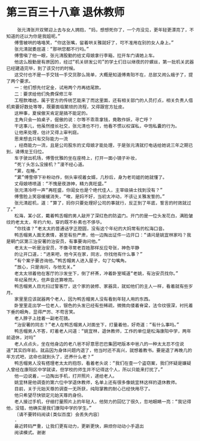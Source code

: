 # 第三百三十八章 退休教师
        张元清张开双臂迎上去与女人拥抱，“妈，想想死你了，一个月没见，更年轻更漂亮了，不知道的还以为你是我姐呢。”
       傅雪被哄的咯咯笑，“你这张嘴，留着哄关雅就好了，可不准用在别的女人身上。”
       张元清就委屈道：“那哄您都不行吗。”
       傅雪嗔了他一眼，张元清股勤的给丈母娘拿行李箱，拉开车门请她上车。
       他这么殷勤是有原因的，经过“机关研发公司”的学土们日以继夜的拧螺丝，第一批机关武器已经建造完毕，到了该交付的时候。
       这交付也不是一手交钱一手交货那么简单，大概是知道傅青阳不在，总部又闹么蛾子了，提了两个要求。
       一：他们想先付定金，试用两个月再结尾款。
       二：要求给他们免费保修三年
       工程款难结，属于官方的传统艺能来了而这里面，还有相关部门的人员打点，相关负责人借机索要好数处等等，既要面临繁琐的流程，又得跟官方扯皮。
       这种事，夏侯傲天肯定是搞不能定的。
       主角只会一拍桌子，倔傲的说：尔等不乖乖拿钱，竟敢作妖，寻亡呼？
       干这事儿，他虽然擅长社交，张元清也不行，他看不惯以权谋私，中饱私囊的行为。
       让他来处理，估计又得上审判庭。
       思来想去只有交际能力一流
       ，经商能力一流，且是公司股东的丈母娘才能处理，于是张元清就打电话给她说三年之期已到，请傅龙王归位。
       车子驶出机场，傅雪优雅的坐在座椅上，打开一面小镜子补妆，
       “死丫头怎么没接机？”漫不经心道。
       “累，在睡。”
       “累”傅雪停下补粉动作，侧头审视着女婿，几秒后，身为老司姬的她就懂了。
       丈母娘啧喷道：“不愧是夜游神，精力真旺盛。”
       张元清冷哼一声“再旺盛，你闺女也是个绝代佳人，主宰级骑士找到没有？”
       傅雪脸上笑容缓缓消失，“唉，是妈不好，当初太冲动，不该让关雅发誓的。”
       张元清趁机，道：“算了，妈你只要处理好公司的事就行，反正到了年底，誓言的时效就过了。”
       松海，某小区，戴着鸭舌帽的男人敲开了深红色的防盗门。开门的是一位头发花白，满脸皱纹的老太太，年约六旬，穿的既不朴素也不侈华。
       “你找谁？“老太太的普通话字正腔圆，没有这个年纪的大妈常有的松海口音。
       鸭舌帽男人面无表情，甚至有些严肃，他一边掏出证件一边开口：“请问是姚宜林家吗？我是朝门区第三治安署的治安员，有事要询问他。”
       老太太一听是治安员，不像寻常老百姓那样反应夸张，神色平静
       的让开口道，：“进来吧，他今天在家，同志，你找他有什么事？”
       “有个案子要咨询他。”鸭舌帽男人进入屋子，勾了勾嘴角。
       “放心，只是询问，与他无关。”
       老太太领着他在客厅的沙发坐下，倒了杯茶，冲着卧室喊道“老姚，有治安员找你。”
       年纪虽然大，但声音还算嘹亮。
       鸭舌帽男人目光扫过警客厅，这个家的装修、家器具，就如他们的主人一样，看着就有些岁月。
       家里里应该就器两个老人，因为鸭舌帽男人没有看到年轻人用的东西。
       卧室里走出学一位老人，银色的头发已经有些稀疏，微微向偻着脊梁，法令纹很深，衬托着下垂的眼角，显得严厉、不苟言笑。
       老人脖子上挂着一副老花镜。
       “治安署的同志？”老人在鸭舌帽男人对面坐下，打量着他，好奇道：“有什么事吗。”
       鸭舌帽男人不答，盯着老人问道：“姚宜林，退休教师，工作的单位是松海康阳中学，两年前退休，对吗”
       老人点点头，坐在他身边的老八爸不好意思巴巴集团吧版本中爸八的一种太太忍不住说道“其实四年前。就品因为身体问题内退了，他当时还不高兴，就想着教书。要是退了再晚几的年方式吧，这命也就到头了，还养什么老？”
       鸭舌帽男人没有搭理老太太的抱怨，看着老头说：“我们在查一个盗窃案，我们怀疑是嫌疑人曾经在康阳区中学就读，但学校的师生并不记得这个人，所以只能来打扰了。”
       他一边说着，一边掏出手机，打开照片，递给老人。
       姚宜林是他调查的第六位中学退休教师，名单上还有很多像姚宜林这样的退休教师。
       目前，关于元始天尊的调查一无所获，纯阳掌教的耐心已经快用尽了。
       他只希望尽快锁定元始天尊的身份。
       老人接过手机，仔细打量照片上的年轻人，他努力的回忆了很久，忽地眼睛一亮：“我记得他，没错，他确实是我们康阳中学的学生。”
       〔请不要转码阅读(类似百度）会丢失内容〕
       .
       最近转码严重，让我们更有动力，更新更快，麻烦你动动小手退出
       阅读模式。谢谢